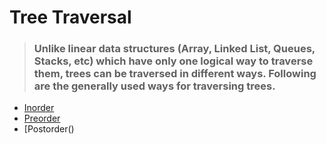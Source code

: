 # Tree Traversal
>### Unlike linear data structures (Array, Linked List, Queues, Stacks, etc) which have only one logical way to traverse them, trees can be traversed in different ways. Following are the generally used ways for traversing trees.
* [Inorder](https://github.com/ColonelAVP/Problem-Solving-/blob/master/Data-structures/Binary-Tree/Tree-Traversal/Tree_traversal_Inorder.py)
* [Preorder]()
* [Postorder()
